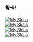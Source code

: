 ### 🐈Hi! 
[![My Skills](https://skillicons.dev/icons?i=java,spring,maven,idea,eclipse)](#)  
[![My Skills](https://skillicons.dev/icons?i=html,css,js,jquery,vscode)](#)  
[![My Skills](https://skillicons.dev/icons?i=cs,dotnet,visualstudio)](#)  
[![My Skills](https://skillicons.dev/icons?i=github,githubactions,sqlite,mysql)](#)  

